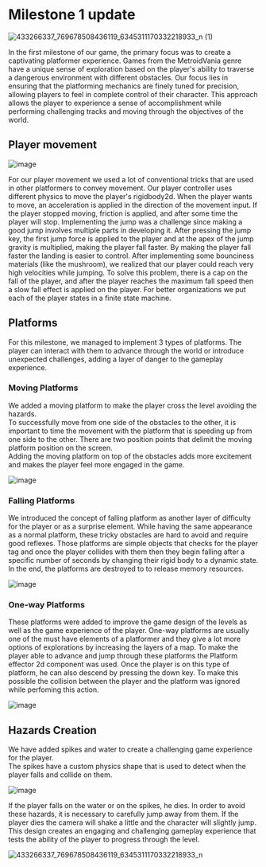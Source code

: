 # Milestone 1 update
![433266337_769678508436119_6345311170332218933_n (1)](https://github.com/TheDarkestNightRises/game-dev/assets/91905169/ae72f703-6e6c-4104-9b2c-ff3a03179ed3)

In the first milestone of our game, the primary focus was to create a
captivating platformer experience. Games from the MetroidVania genre
have a unique sense of exploration based on the player's ability to
traverse a dangerous environment with different obstacles. Our focus
lies in ensuring that the platforming mechanics are finely tuned for
precision, allowing players to feel in complete control of their
character. This approach allows the player to experience a sense of
accomplishment while performing challenging tracks and moving through
the objectives of the world.

## Player movement

![image](https://github.com/TheDarkestNightRises/game-dev/assets/91905169/0a2faae2-1ff3-433d-b1e7-ab0ee2082fc1)

For our player movement we used a lot of conventional tricks that are
used in other platformers to convey movement. Our player controller uses
different physics to move the player's rigidbody2d. When the player
wants to move, an acceleration is applied in the direction of the
movement input. If the player stopped moving, friction is applied, and
after some time the player will stop. Implementing the jump was a
challenge since making a good jump involves multiple parts in developing
it. After pressing the jump key, the first jump force is applied to the
player and at the apex of the jump gravity is multiplied, making the
player fall faster. By making the player fall faster the landing is
easier to control. After implementing some bounciness materials (like
the mushroom), we realized that our player could reach very high
velocities while jumping. To solve this problem, there is a cap on the
fall of the player, and after the player reaches the maximum fall speed
then a slow fall effect is applied on the player. For better
organizations we put each of the player states in a finite state
machine.

## Platforms

For this milestone, we managed to implement 3 types of platforms. The
player can interact with them to advance through the world or introduce
unexpected challenges, adding a layer of danger to the gameplay
experience.

### Moving Platforms

We added a moving platform to make the player cross the level avoiding
the hazards.\
To successfully move from one side of the obstacles to the other, it is
important to time the movement with the platform that is speeding up
from one side to the other. There are two position points that delimit
the moving platform position on the screen.\
Adding the moving platform on top of the obstacles adds more excitement
and makes the player feel more engaged in the game.

![image](https://github.com/TheDarkestNightRises/game-dev/assets/91905169/d7f7cb29-4ef5-4e53-9814-7c9871258df9)


### Falling Platforms

We introduced the concept of falling platform as another layer of
difficulty for the player or as a surprise element. While having the
same appearance as a normal platform, these tricky obstacles are hard to
avoid and require good reflexes. Those platforms are simple objects that
checks for the player tag and once the player collides with them then
they begin falling after a specific number of seconds by changing their
rigid body to a dynamic state. In the end, the platforms are destroyed
to to release memory resources.

![image](https://github.com/TheDarkestNightRises/game-dev/assets/91905169/6c3eb03b-eba2-4d4f-b34e-5798eaed926a)


### One-way Platforms

These platforms were added to improve the game design of the levels as
well as the game experience of the player. One-way platforms are usually
one of the must have elements of a platformer and they give a lot more
options of explorations by increasing the layers of a map. To make the
player able to advance and jump through these platforms the Platform
effector 2d component was used. Once the player is on this type of
platform, he can also descend by pressing the down key. To make this
possible the collision between the player and the platform was ignored
while perfoming this action.

![image](https://github.com/TheDarkestNightRises/game-dev/assets/91905169/75181b8c-36a9-4e73-a138-d2aa28b5f0d7)


## Hazards Creation

We have added spikes and water to create a challenging game experience
for the player.\
The spikes have a custom physics shape that is used to detect when the
player falls and collide on them.

![image](https://github.com/TheDarkestNightRises/game-dev/assets/91905169/b81c88cd-fd11-448e-89fe-68abdf7efb50)


If the player falls on the water or on the spikes, he dies. In order to
avoid these hazards, it is necessary to carefully jump away from them.
If the player dies the camera will shake a little and the character will
slightly jump. This design creates an engaging and challenging gameplay
experience that tests the ability of the player to progress through the
level.

![433266337_769678508436119_6345311170332218933_n](https://github.com/TheDarkestNightRises/game-dev/assets/91905169/6f4565b8-23e7-477c-9e78-c3d2950bc4db)


